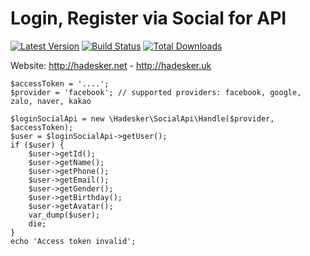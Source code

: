 Login, Register via Social for API
=======================

[![Latest Version](https://img.shields.io/github/release/namnguyen12041994/social-api.svg?style=flat-square)](https://github.com/namnguyen12041994/social-api.git)
[![Build Status](https://img.shields.io/travis/hadesker/social-api.svg?style=flat-square)]()
[![Total Downloads](https://img.shields.io/packagist/dt/hadesker/social-api.svg?style=flat-square)](https://packagist.org/packages/hadesker/social-api)

Website: http://hadesker.net - http://hadesker.uk


```
$accessToken = '....';
$provider = 'facebook'; // supported providers: facebook, google, zalo, naver, kakao

$loginSocialApi = new \Hadesker\SocialApi\Handle($provider, $accessToken);
$user = $loginSocialApi->getUser();
if ($user) {
    $user->getId();
    $user->getName();
    $user->getPhone();
    $user->getEmail();
    $user->getGender();
    $user->getBirthday();
    $user->getAvatar();
    var_dump($user);
    die;
}
echo 'Access token invalid';
```
